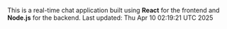 This is a real-time chat application built using **React** for the frontend and **Node.js** for the backend.
Last updated: Thu Apr 10 02:19:21 UTC 2025
